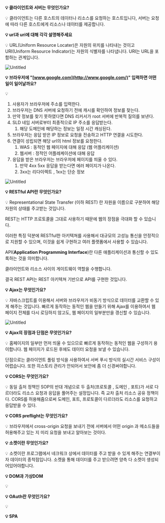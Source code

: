 

# 

**💡 클라이언트와 서버는 무엇인가요?**

<aside>
💡 클라이언트는 다른 호스트의 데이터나 리소스를 요청하는 호스트입니다,
서버는 요청에 따라 다른 호스트에게 리소스나 데이터를 제공합니다.

</aside>

**💡 url과 uri에 대해 각각 설명해주세요**

<aside>
💡 URL(Uniform Resource Locater)은 자원의 위치를 나타내는 것이고 URI(Uniform Resource Indicator)는 자원의 식별자를 나타냅니다.
URI는 URL을 포함하는 관계입니다.

</aside>

![Untitled](https://prod-files-secure.s3.us-west-2.amazonaws.com/cafb301d-6dbe-47c4-b31e-d27546450740/af8e4486-5bd7-4429-9b11-1cc0088a2d5e/Untitled.png)

**💡 브라우저에 "[www.google.com](http://www.google.com/)" 입력하면 어떤일이 일어날까요?**

<aside>
💡

1.  사용자가 브라우저에 주소를 입력한다.
2. 브라우저는 DNS 서버에 요청하기 전에 캐시를 확인하여 정보를 찾는다.
3. 만약 정보를 찾기 못하였다면 DNS 리커서가 root 서버에 반복적 질의를 보낸다.
4. SLD 네임 서버로부터 최종적으로 IP 주소를 응답받는다.
    1. 해당 도메인에 해당하는 정보는 일정 시간 캐싱된다.
5. 브라우저는 응답 받은 IP 정보로 요청을 전송하고 HTTP 연결을 시도한다.
6. 연결이 성립되면 해당 url의 html 정보를 요청한다.
    1. WAS : 동적인 웹 페이지에 대해 응답 (웹 어플리케이션)
    2. 웹서버 : 정적인 어플레케이션에 대해 응답
7. 응답을 받은 브라우저는 브라우저에 페이지를 띄울 수 있다.
    1. 만약 4xx 5xx 응답을 받는다면 에러 페이지가 나온다.
    2. 3xx는 리다이렉트 , 1xx는 단순 정보
</aside>

![Untitled](https://prod-files-secure.s3.us-west-2.amazonaws.com/cafb301d-6dbe-47c4-b31e-d27546450740/d0b86f64-f8af-4864-a632-e41328449e00/Untitled.png)

**💡 RESTful API란 무엇인가요?**

<aside>
💡 Representational State Transfer (이하 REST) 란 자원을 이름으로 구분하여 해당 자원의 상태를 주고받는 것입니다.

REST는 HTTP 프로토콜을 그대로 사용하기 때문에 웹의 장점을 극대화 할 수 있습니다.

이러한 특징 덕분에 RESTful한 아키텍쳐를 사용해서 대규모의 고성능 통신을 안정적으로 지원할 수 있으며, 이것을 쉽게 구현하고 여러 플랫폼에서 사용할 수 있습니다.

API(**Application Programming Interface**)란 다른 애플리케이션과 통신할 수 있도록하는 것을 의미합니다.

클라이언트와 리소스 사이의 게이트웨이 역할을 수행합니다.

결국 REST API는 REST 아키텍쳐 기반으로 API를 구현한 것입니다.

</aside>

**💡 Ajax는 무엇인가요?**

<aside>
💡 자바스크립트를 이용해서 서버와 브라우저가 비동기 방식으로 데이터를 교환할 수 있게 해주는 것입니다.
빠르게 동작하는 동적인 웹을 만들기 위해 Ajax를 이용하여서 웹 페이지 전체를 다시 로딩하지 않고도, 웹 페이지의 일부분만을 갱신할 수 있습니다.

![Untitled](https://prod-files-secure.s3.us-west-2.amazonaws.com/cafb301d-6dbe-47c4-b31e-d27546450740/0011ad21-97a1-4a10-8f04-7260f4b43b11/Untitled.png)

</aside>

**💡 Ajax의 장점과 단점은 무엇인가요?**

<aside>
💡 홈페이지의 일부만 먼저 띄울 수 있으므로 빠르게 동작하는 동적인 웹을 구성하기 용이합니다.
웹 페이지가 로드된 후에도 데이터 요청을 보낼 수 있습니다.

단점으로는 클라이언트 풀링 방식을 사용하여서 서버 푸시 방식의 실시간 서비스 구성이 어렵습니다.
또한 히스토리 관리가 안되어서 보안에 좀 더 신경써야합니다.

</aside>

**💡 CORS는 무엇인가요?**

<aside>
💡 동일 출처 정책인 SOP의 반대 개념으로 두 출처(프로토콜 , 도메인 , 포트)가 서로 다르더라도 리소스 요청과 응답을 풀어주는 설정입니다. 즉 교차 출처 리소스 공유 정책이다.
CORS를 허용해줌으로써 도메인, 포트, 프로토콜이 다르더라도 리소스를 요청하고 응답받을 수 있다.

</aside>

**💡 CORS preflight는 무엇인가요?**

<aside>
💡 브라우저에서 cross-origin 요청을 보내기 전에 서버에서 어떤 origin 과 메소드들을 허용해주고 있는 지 미리 요청을 보내고 알아보는 것이다.

</aside>

**💡 소켓이란 무엇인가요?**

<aside>
💡 소켓이란 프로그램에서 네크워크 상에서 데이터를 주고 받을 수 있게 해주는 연결부이자 데이터의 종착점입니다. 
소켓을 통해 데이터를 주고 받으려면 양측 다 소켓이 생성되어있어야합니다.

</aside>

**💡 DOM과 가상DOM**

<aside>
💡

</aside>

**💡 OAuth란 무엇인가요?**

<aside>
💡

</aside>

**💡 SPA**
